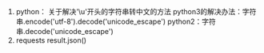 1. python： 关于解决'\u'开头的字符串转中文的方法
	python3的解决办法：字符串.encode('utf-8').decode('unicode_escape')
	python2：字符串.decode('unicode_escape')
2. requests result.json()
	